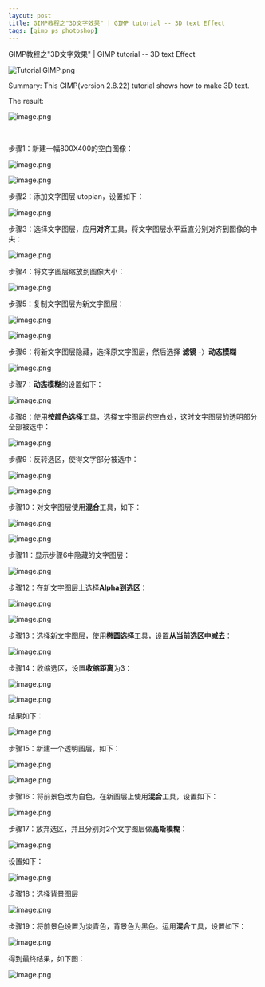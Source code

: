 ```yaml
---
layout: post
title: GIMP教程之"3D文字效果" | GIMP tutorial -- 3D text Effect
tags: [gimp ps photoshop]
---
```


GIMP教程之"3D文字效果" | GIMP tutorial -- 3D text Effect

![Tutorial.GIMP.png](https://res.cloudinary.com/hpiynhbhq/image/upload/v1511486986/feaponrcwwtwu0vmiizt.png)

Summary: This GIMP(version 2.8.22) tutorial shows how to make 3D text.

The result:

![image.png](https://res.cloudinary.com/hpiynhbhq/image/upload/v1513652498/tetlmlwrg8wbioky1zzp.png)

</br>

步骤1：新建一幅800X400的空白图像：

![image.png](https://res.cloudinary.com/hpiynhbhq/image/upload/v1513653083/kt43jma0ab7dzgp3ysg1.png)

![image.png](https://res.cloudinary.com/hpiynhbhq/image/upload/v1513653114/jfkb84dxj2b9qgxufroc.png)

步骤2：添加文字图层 utopian，设置如下：

![image.png](https://res.cloudinary.com/hpiynhbhq/image/upload/v1513653250/xjdldlt7p0kf8zomesnm.png)

步骤3：选择文字图层，应用**对齐**工具，将文字图层水平垂直分别对齐到图像的中央：

![image.png](https://res.cloudinary.com/hpiynhbhq/image/upload/v1513653345/fcp0j7olgzaxxiegj3sq.png)

步骤4：将文字图层缩放到图像大小：

![image.png](https://res.cloudinary.com/hpiynhbhq/image/upload/v1513653504/xy8e0mvrkfenteite4rf.png)

步骤5：复制文字图层为新文字图层：

![image.png](https://res.cloudinary.com/hpiynhbhq/image/upload/v1513653645/lodsxjfoxcprxhxujyhu.png)

![image.png](https://res.cloudinary.com/hpiynhbhq/image/upload/v1513653668/swyuixstjtlomlluuvsa.png)

步骤6：将新文字图层隐藏，选择原文字图层，然后选择 **滤镜** -〉**动态模糊**

![image.png](https://res.cloudinary.com/hpiynhbhq/image/upload/v1513653871/ftntkxpkoontqplnjmau.png)

步骤7：**动态模糊**的设置如下：

![image.png](https://res.cloudinary.com/hpiynhbhq/image/upload/v1513654050/hd1ed1s426j2ptz9pnef.png)

步骤8：使用**按颜色选择**工具，选择文字图层的空白处，这时文字图层的透明部分全部被选中：

![image.png](https://res.cloudinary.com/hpiynhbhq/image/upload/v1513654259/smrvedvazd0noxytawgd.png)

步骤9：反转选区，使得文字部分被选中：

![image.png](https://res.cloudinary.com/hpiynhbhq/image/upload/v1513654443/foxk14u8xisqxe12xdam.png)

![image.png](https://res.cloudinary.com/hpiynhbhq/image/upload/v1513654515/xmu6s3z2to6ytv5ftefe.png)

步骤10：对文字图层使用**混合**工具，如下：

![image.png](https://res.cloudinary.com/hpiynhbhq/image/upload/v1513654886/ef2vrvkcnsdik7qpz6rh.png)

![image.png](https://res.cloudinary.com/hpiynhbhq/image/upload/v1513658810/iehmon5t0g24i9uxhely.png)

步骤11：显示步骤6中隐藏的文字图层：

![image.png](https://res.cloudinary.com/hpiynhbhq/image/upload/v1513654996/sopbmo40wtufobnpifuj.png)

步骤12：在新文字图层上选择**Alpha到选区**：

![image.png](https://res.cloudinary.com/hpiynhbhq/image/upload/v1513655147/qhauhlkj3mcseeiithlr.png)

![image.png](https://res.cloudinary.com/hpiynhbhq/image/upload/v1513655186/zli2psexoc8xofht0nqn.png)

步骤13：选择新文字图层，使用**椭圆选择**工具，设置**从当前选区中减去**：

![image.png](https://res.cloudinary.com/hpiynhbhq/image/upload/v1513655549/nflmkpmtjd6p9ztzykut.png)

步骤14：收缩选区，设置**收缩距离**为3：

![image.png](https://res.cloudinary.com/hpiynhbhq/image/upload/v1513655664/nvx2h5qw4ahnmbxta4dn.png)

![image.png](https://res.cloudinary.com/hpiynhbhq/image/upload/v1513655742/gacpxuqwez5vlfuhqjuy.png)

结果如下：

![image.png](https://res.cloudinary.com/hpiynhbhq/image/upload/v1513655793/adlzcdenupsj6zt3enwe.png)

步骤15：新建一个透明图层，如下：

![image.png](https://res.cloudinary.com/hpiynhbhq/image/upload/v1513657369/mjykqubcat7nxoqdzhyv.png)

![image.png](https://res.cloudinary.com/hpiynhbhq/image/upload/v1513657427/oml7da0xjjxfgpnhlfdu.png)

步骤16：将前景色改为白色，在新图层上使用**混合**工具，设置如下：

![image.png](https://res.cloudinary.com/hpiynhbhq/image/upload/v1513657630/wrwcrcfupluro7ej5zxq.png)

步骤17：放弃选区，并且分别对2个文字图层做**高斯模糊**：

![image.png](https://res.cloudinary.com/hpiynhbhq/image/upload/v1513659252/oqrstodpfivxn62kjvb2.png)

设置如下：

![image.png](https://res.cloudinary.com/hpiynhbhq/image/upload/v1513659302/dbqr5z8zx1zdadwcsvsl.png)

步骤18：选择背景图层

![image.png](https://res.cloudinary.com/hpiynhbhq/image/upload/v1513657878/xax079hsfeo6hlp3tuuk.png)

步骤19：将前景色设置为淡青色，背景色为黑色。运用**混合**工具，设置如下：

![image.png](https://res.cloudinary.com/hpiynhbhq/image/upload/v1513658066/ozujhdqjsq4wpzmfxua3.png)

得到最终结果，如下图：

![image.png](https://res.cloudinary.com/hpiynhbhq/image/upload/v1513652498/tetlmlwrg8wbioky1zzp.png)